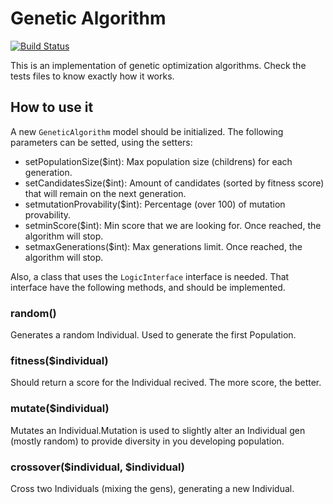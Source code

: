 # Genetic Algorithm

[![Build Status](https://codeship.com/projects/92529/status?branch=master)](https://codeship.com/projects/92529/) 

This is an implementation of genetic optimization algorithms. Check the tests files to know exactly how it works.

## How to use it

A new `GeneticAlgorithm` model should be initialized. The following parameters can be setted, using the setters:

* setPopulationSize($int): Max population size (childrens) for each generation.
* setCandidatesSize($int): Amount of candidates (sorted by fitness score) that will remain on the next generation.
* setmutationProvability($int): Percentage (over 100) of mutation provability.
* setminScore($int): Min score that we are looking for. Once reached, the algorithm will stop.
* setmaxGenerations($int): Max generations limit. Once reached, the algorithm will stop.

Also, a class that uses the `LogicInterface` interface is needed. That interface have the following methods, and should be implemented.

### random()

Generates a random Individual. Used to generate the first Population.

### fitness($individual)

Should return a score for the Individual recived. The more score, the better.

### mutate($individual)

Mutates an Individual.Mutation is used to slightly alter an Individual gen (mostly random) to provide diversity in you developing population.

### crossover($individual, $individual)

Cross two Individuals (mixing the gens), generating a new Individual.